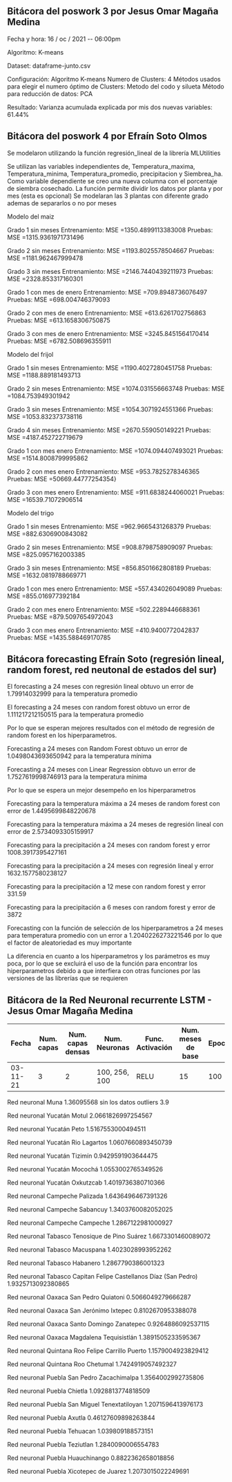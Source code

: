 
## Bitácora del poswork 3 por Jesus Omar Magaña Medina

Fecha y hora: 16 / oc / 2021 -- 06:00pm

Algoritmo: K-means

Dataset: dataframe-junto.csv

Configuración:
Algoritmo K-means
Numero de Clusters: 4
Métodos usados para elegir el numero óptimo de Clusters: Metodo del codo y silueta
Método para reducción de datos: PCA

Resultado:
Varianza acumulada explicada por mis dos nuevas variables: 61.44% 


## Bitácora del poswork 4 por Efraín Soto Olmos
Se modelaron utilizando la función regresión_lineal de la librería MLUtilities

Se utilizan las variables independientes de, Temperatura_maxima, Temperatura_minima, Temperatura_promedio, precipitacion y Siembrea_ha. Como variable dependiente se creo una nueva columna con el porcentaje de siembra cosechado.
La función permite dividir los datos por planta y por mes (esta es opcional)
Se modelaran las 3 plantas con diferente grado ademas de separarlos o no por meses

Modelo del maiz

Grado 1 sin meses
Entrenamiento: MSE =1350.4899113383008 Pruebas: MSE =1315.9361971731496

Grado 2 sin meses
Entrenamiento: MSE =1193.8025578504667 Pruebas: MSE =1181.962467999478

Grado 3 sin meses
Entrenamiento: MSE =2146.7440439211973 Pruebas: MSE =2328.853317160301

Grado 1 con mes de enero
Entrenamiento: MSE =709.8948736076497 Pruebas: MSE =698.004746379093

Grado 2 con mes de enero
Entrenamiento: MSE =613.6261702756863 Pruebas: MSE =613.1658306750875

Grado 3 con mes de enero
Entrenamiento: MSE =3245.8451564170414 Pruebas: MSE =6782.508696355911



Modelo del frijol

Grado 1 sin meses
Entrenamiento: MSE =1190.4027280451758 Pruebas: MSE =1188.889181493713

Grado 2 sin meses
Entrenamiento: MSE =1074.031556663748 Pruebas: MSE =1084.753949301942

Grado 3 sin meses
Entrenamiento: MSE =1054.3071924551366 Pruebas: MSE =1053.832373738116

Grado 4 sin meses
Entrenamiento: MSE =2670.559050149221 Pruebas: MSE =4187.452722719679

Grado 1 con mes enero
Entrenamiento: MSE =1074.094407493021 Pruebas: MSE =1514.8008799995862

Grado 2 con mes enero
Entrenamiento: MSE =953.7825278346365 Pruebas: MSE =50669.44777254354}

Grado 3 con mes enero
Entrenamiento: MSE =911.6838244060021 Pruebas: MSE =16539.71072906514



Modelo del trigo

Grado 1 sin meses
Entrenamiento: MSE =962.9665431268379 Pruebas: MSE =882.6306900843082


Grado 2 sin meses
Entrenamiento: MSE =908.8798758909097 Pruebas: MSE =825.0957162003385

Grado 3 sin meses
Entrenamiento: MSE =856.8501662808189 Pruebas: MSE =1632.0819788669771

Grado 1 con mes enero
Entrenamiento: MSE =557.434026049089 Pruebas: MSE =855.016977392184

Grado 2 con mes enero
Entrenamiento: MSE =502.2289446688361 Pruebas: MSE =879.5097654972043

Grado 3 con mes enero
Entrenamiento: MSE =410.9400772042837 Pruebas: MSE =1435.588469170785

## Bitácora forecasting Efraín Soto (regresión lineal, random forest, red neutonal de estados del sur)

El forecasting a 24 meses con  regresión lineal obtuvo un error de 1.79914032999 para la temperatura promedio

El forecasting a 24 meses con random forest obtuvo un error de 1.111217212150515 para la temperatura promedio

Por lo que se esperan mejores resultados con el método de regresión de random forest en los hiperparametros.



Forecasting a 24 meses con Random Forest obtuvo un error de 1.0498043693650942 para la temperatura mínima

Forecasting a 24 meses con Linear Regression obtuvo un error de 1.7527619998746913 para la temperatura mínima

Por lo que se espera un mejor desempeño en los hiperparametros



Forecasting para la temperatura máxima a 24 meses de random forest con error de 1.4495699848220678

Forecasting para la temperatura máxima a 24 meses de regresión lineal con error de 2.5734093305159917



Forecasting para la precipitación a 24 meses con random forest y error 1008.3917395427161

Forecasting para la precipitación a 24 meses con regresión lineal y error 1632.1577580238127

Forecasting para la precipitación a 12 mese con random forest y error 331.59

Forecasting para la precipitación a 6 meses con random forest y error de 3872





Forecasting con la función de selección de los hiperparametros a 24 meses para temperatura promedio con un error a 1.2040226273221546 por lo que el factor de
aleatoriedad es muy importante

La diferencia en cuanto a los hiperparametros y los parámetros es muy poca, por lo que se excluirá el uso de la función para encontrar los hiperparametros debido a que interfiera con
otras funciones por las versiones de las librerías que se requieren

## Bitácora de la Red Neuronal recurrente LSTM - Jesus Omar Magaña Medina
Fecha | Num. capas | Num. capas densas | Num. Neuronas | Func. Activación | Num. meses de base | Epocas | MSE | Resultado
-- | -- | -- | -- | -- | -- | -- | -- | --
03-11-21 | 3 | 2 | 100, 256, 100 | RELU | 15 | 100 | 5.400 | No buenos



Red neuronal Muna 1.36095568 sin los datos outliers 3.9

Red neuronal Yucatán Motul 2.0661826997254567

Red neuronal Yucatán Peto 1.5167553000494511

Red neuronal Yucatán Rio Lagartos 1.0607660893450739

Red neuronal Yucatán Tizimín 0.9429591903644475

Red neuronal Yucatán Mocochá 1.0553002765349526

Red neuronal Yucatán Oxkutzcab 1.4019736380710366


Red neuronal Campeche Palizada 1.6436496467391326

Red neuronal Campeche Sabancuy 1.3403760082052025

Red neuronal Campeche Campeche 1.2867122981000927


Red neuronal Tabasco Tenosique de Pino Suárez 1.6673301460089072

Red neuronal Tabasco Macuspana 1.4023028993952262

Red neuronal Tabasco Habanero 1.2867790386001323

Red neuronal Tabasco Capitan Felipe Castellanos Díaz (San Pedro) 1.9325713092380865


Red neuronal Oaxaca San Pedro Quiatoni 0.5066049279666287

Red neuronal Oaxaca San Jerónimo Ixtepec 0.8102670953388078

Red neuronal Oaxaca Santo Domingo Zanatepec 0.9264886092537115

Red neuronal Oaxaca Magdalena Tequisistlán 1.3891505233595367


Red neuronal Quintana Roo Felipe Carrillo Puerto 1.1579004923829412

Red neuronal Quintana Roo Chetumal 1.7424919057492327


Red neuronal Puebla San Pedro Zacachimalpa 1.3564002992735806

Red neuronal Puebla Chietla 1.0928813774818509

Red neuronal Puebla San Miguel Tenextatiloyan 1.2071596413976173

Red neuronal Puebla Axutla 0.46127609898263844

Red neuronal Puebla Tehuacan 1.039809188573151

Red neuronal Puebla Teziutlan 1.2840090006554783

Red neuronal Puebla Huauchinango 0.8822362658018856

Red neuronal Puebla Xicotepec de Juarez 1.2073015022249691
